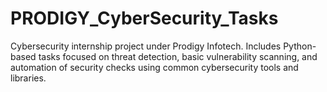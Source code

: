 # PRODIGY_CyberSecurity_Tasks
Cybersecurity internship project under Prodigy Infotech. Includes Python-based tasks focused on threat detection, basic vulnerability scanning, and automation of security checks using common cybersecurity tools and libraries.
